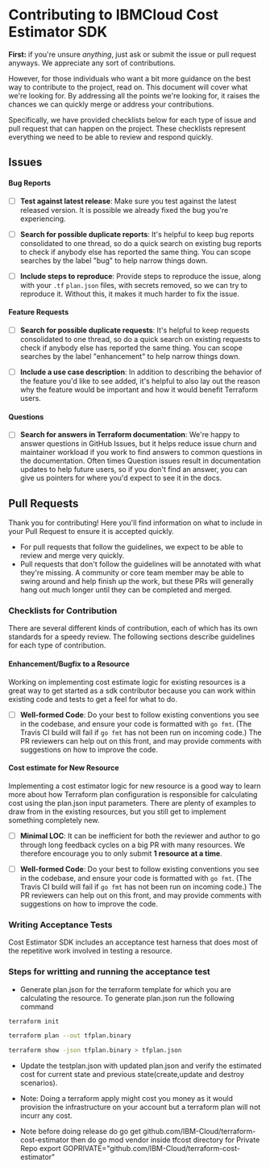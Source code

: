# Contributing to IBMCloud Cost Estimator SDK

**First:** if you're unsure  _anything_, just ask or submit the issue or pull request anyways. We appreciate any sort of contributions.

However, for those individuals who want a bit more guidance on the best way to contribute to the project, read on. This document will cover what we're looking for. By addressing all the points we're looking for, it raises the chances we can quickly merge or address your contributions.

Specifically, we have provided checklists below for each type of issue and pull request that can happen on the project. These checklists represent everything we need to be able to review and respond quickly.

## Issues



#### Bug Reports

 - [ ] __Test against latest release__: Make sure you test against the latest released version. It is possible we already fixed the bug you're experiencing.

 - [ ] __Search for possible duplicate reports__: It's helpful to keep bug reports consolidated to one thread, so do a quick search on existing bug reports to check if anybody else has reported the same thing. You can scope searches by the label "bug" to help narrow things down.

 - [ ] __Include steps to reproduce__: Provide steps to reproduce the issue, along with your `.tf` `plan.json` files, with secrets removed, so we can try to reproduce it. Without this, it makes it much harder to fix the issue.

#### Feature Requests

 - [ ] __Search for possible duplicate requests__: It's helpful to keep requests consolidated to one thread, so do a quick search on existing requests to check if anybody else has reported the same thing. You can scope searches by the label "enhancement" to help narrow things down.

 - [ ] __Include a use case description__: In addition to describing the behavior of the feature you'd like to see added, it's helpful to also lay out the reason why the feature would be important and how it would benefit Terraform users.

#### Questions

 - [ ] __Search for answers in Terraform documentation__: We're happy to answer questions in GitHub Issues, but it helps reduce issue churn and maintainer workload if you work to find answers to common questions in the documentation. Often times Question issues result in documentation updates to help future users, so if you don't find an answer, you can give us pointers for where you'd expect to see it in the docs.

## Pull Requests

Thank you for contributing! Here you'll find information on what to include in your Pull Request to ensure it is accepted quickly.

 * For pull requests that follow the guidelines, we expect to be able to review and merge very quickly.
 * Pull requests that don't follow the guidelines will be annotated with what they're missing. A community or core team member may be able to swing around and help finish up the work, but these PRs will generally hang out much longer until they can be completed and merged.

### Checklists for Contribution

There are several different kinds of contribution, each of which has its own standards for a speedy review. The following sections describe guidelines for each type of contribution.


#### Enhancement/Bugfix to a Resource

Working on implementing cost estimate logic for existing resources is a great way to get started as a sdk contributor because you can work within existing code and tests to get a feel for what to do.

 - [ ] __Well-formed Code__: Do your best to follow existing conventions you see in the codebase, and ensure your code is formatted with `go fmt`. (The Travis CI build will fail if `go fmt` has not been run on incoming code.) The PR reviewers can help out on this front, and may provide comments with suggestions on how to improve the code.

#### Cost estimate for New Resource

Implementing a cost estimator logic for new resource is a good way to learn more about how Terraform plan configuration is responsible for calculating cost using the plan.json input parameters. There are plenty of examples to draw from in the existing resources, but you still get to implement something completely new.

 - [ ] __Minimal LOC__: It can be inefficient for both the reviewer and author to go through long feedback cycles on a big PR with many resources. We therefore encourage you to only submit **1 resource at a time**.

 - [ ] __Well-formed Code__: Do your best to follow existing conventions you see in the codebase, and ensure your code is formatted with `go fmt`. (The Travis CI build will fail if `go fmt` has not been run on incoming code.) The PR reviewers can help out on this front, and may provide comments with suggestions on how to improve the code.


### Writing Acceptance Tests

Cost Estimator SDK includes an acceptance test harness that does most of the repetitive work involved in testing a resource.

### Steps for writting and running the acceptance test

 * Generate plan.json for the terraform template for which you are calculating the resource. To  generate plan.json run the following command
 ```bash
 terraform init

 terraform plan --out tfplan.binary

 terraform show -json tfplan.binary > tfplan.json
 ``` 
 * Update the testplan.json with updated plan.json and verify the estimated cost for current state and previous state(create,update and destroy scenarios).

 * Note: Doing a terraform apply might cost you money as it would provision the infrastructure on your account but a terraform plan will not incurr any cost.

 * Note  before doing release do go get github.com/IBM-Cloud/terraform-cost-estimator
 then do go mod vendor inside tfcost directory
 for Private Repo export GOPRIVATE="github.com/IBM-Cloud/terraform-cost-estimator"
